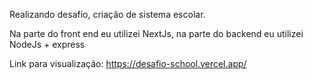 Realizando desafio, criação de sistema escolar.

Na parte do front end eu utilizei NextJs, na parte do backend eu utilizei NodeJs + express

Link para visualização: https://desafio-school.vercel.app/
